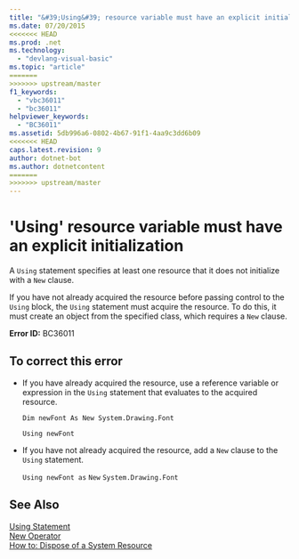 ```yaml
---
title: "&#39;Using&#39; resource variable must have an explicit initialization"
ms.date: 07/20/2015
<<<<<<< HEAD
ms.prod: .net
ms.technology: 
  - "devlang-visual-basic"
ms.topic: "article"
=======
>>>>>>> upstream/master
f1_keywords: 
  - "vbc36011"
  - "bc36011"
helpviewer_keywords: 
  - "BC36011"
ms.assetid: 5db996a6-0802-4b67-91f1-4aa9c3dd6b09
<<<<<<< HEAD
caps.latest.revision: 9
author: dotnet-bot
ms.author: dotnetcontent
=======
>>>>>>> upstream/master
---
```

# &#39;Using&#39; resource variable must have an explicit initialization
A `Using` statement specifies at least one resource that it does not initialize with a `New` clause.  
  
 If you have not already acquired the resource before passing control to the `Using` block, the `Using` statement must acquire the resource. To do this, it must create an object from the specified class, which requires a `New` clause.  
  
 **Error ID:** BC36011  
  
## To correct this error  
  
-   If you have already acquired the resource, use a reference variable or expression in the `Using` statement that evaluates to the acquired resource.  
  
     `Dim newFont As New System.Drawing.Font`  
  
     `Using newFont`  
  
-   If you have not already acquired the resource, add a `New` clause to the `Using` statement.  
  
     `Using newFont as`   `New`   `System.Drawing.Font`  
  
## See Also  
 [Using Statement](../../visual-basic/language-reference/statements/using-statement.md)  
 [New Operator](../../visual-basic/language-reference/operators/new-operator.md)  
 [How to: Dispose of a System Resource](../../visual-basic/programming-guide/language-features/control-flow/how-to-dispose-of-a-system-resource.md)
